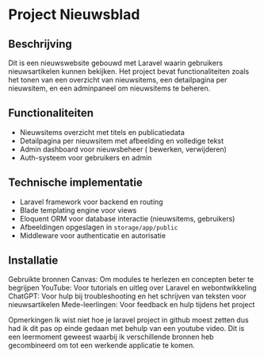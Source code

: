 # Project Nieuwsblad

## Beschrijving

Dit is een nieuwswebsite gebouwd met Laravel waarin gebruikers nieuwsartikelen kunnen bekijken. Het project bevat functionaliteiten zoals het tonen van een overzicht van nieuwsitems, een detailpagina per nieuwsitem, en een adminpaneel om nieuwsitems te beheren.

## Functionaliteiten

- Nieuwsitems overzicht met titels en publicatiedata
- Detailpagina per nieuwsitem met afbeelding en volledige tekst
- Admin dashboard voor nieuwsbeheer ( bewerken, verwijderen)
- Auth-systeem voor gebruikers en admin

## Technische implementatie

- Laravel framework voor backend en routing
- Blade templating engine voor views
- Eloquent ORM voor database interactie (nieuwsitems, gebruikers)
- Afbeeldingen opgeslagen in `storage/app/public`
- Middleware voor authenticatie en autorisatie

## Installatie

Gebruikte bronnen
Canvas: Om modules te herlezen en concepten beter te begrijpen
YouTube: Voor tutorials en uitleg over Laravel en webontwikkeling
ChatGPT: Voor hulp bij troubleshooting en het schrijven van teksten voor nieuwsartikelen
Mede-leerlingen: Voor feedback en hulp tijdens het project

Opmerkingen
Ik wist niet hoe je laravel project in github moest zetten dus had ik dit pas op einde gedaan met behulp van een youtube video.
Dit is een leermoment geweest waarbij ik verschillende bronnen heb gecombineerd om tot een werkende applicatie te komen.
